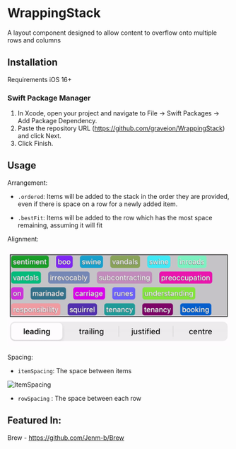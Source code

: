 # WrappingStack
A layout component designed to allow content to overflow onto multiple rows and columns


## Installation
Requirements iOS 16+

### Swift Package Manager 
1. In Xcode, open your project and navigate to File → Swift Packages → Add Package Dependency.
2. Paste the repository URL (https://github.com/graveion/WrappingStack) and click Next.
4. Click Finish.

## Usage

Arrangement:
* `.ordered`: Items will be added to the stack in the order they are provided, even if there is space on a row for a newly added item.

* `.bestFit`: Items will be added to the row which has the most space remaining, assuming it will fit 

Alignment:

![Alignment](./alignment.gif?raw=true)


Spacing:
* `itemSpacing`: The space between items

![ItemSpacing](./itemSpacing.gif?raw=true)

* `rowSpacing` : The space between each row

## Featured In:

Brew - https://github.com/Jenm-b/Brew 

